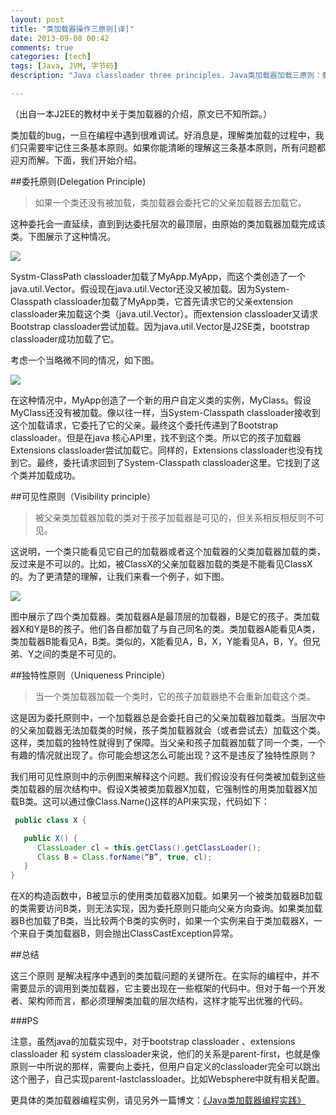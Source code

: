 ```yaml
---
layout: post
title: "类加载器操作三原则[译]"
date: 2013-09-08 00:42
comments: true
categories: [tech]
tags: [Java, JVM, 字节码]
description: "Java classloader three principles. Java类加载器加载三原则：委托原则；可见性原则；独特性原则"

---
```


（出自一本J2EE的教材中关于类加载器的介绍，原文已不知所踪。）

类加载的bug，一旦在编程中遇到很难调试。好消息是，理解类加载的过程中，我们只需要牢记住三条基本原则。如果你能清晰的理解这三条基本原则，所有问题都迎刃而解。下面，我们开始介绍。


##委托原则(Delegation Principle)

> 如果一个类还没有被加载，类加载器会委托它的父亲加载器去加载它。



这种委托会一直延续，直到到达委托层次的最顶层，由原始的类加载器加载完成该类。下图展示了这种情况。

![](https://dl.dropboxusercontent.com/u/64021093/Java%20Classloader/classloader1.gif)

Systm-ClassPath classloader加载了MyApp.MyApp，而这个类创造了一个java.util.Vector。假设现在java.util.Vector还没又被加载。因为System-Classpath classloader加载了MyApp类，它首先请求它的父亲extension classloader来加载这个类（java.util.Vector）。而extension classloader又请求Bootstrap classloader尝试加载。因为java.util.Vector是J2SE类，bootstrap classloader成功加载了它。

<!--more-->
考虑一个当略微不同的情况，如下图。

![](https://dl.dropboxusercontent.com/u/64021093/Java%20Classloader/classloader2.gif)

在这种情况中，MyApp创造了一个新的用户自定义类的实例，MyClass。假设MyClass还没有被加载。像以往一样，当System-Classpath classloader接收到这个加载请求，它委托了它的父亲。最终这个委托传递到了Bootstrap classloader。但是在java 核心API里，找不到这个类。所以它的孩子加载器Extensions classloader尝试加载它。同样的，Extensions classloader也没有找到它。最终，委托请求回到了System-Classpath classloader这里。它找到了这个类并加载成功。


##可见性原则（Visibility principle）

> 被父亲类加载器加载的类对于孩子加载器是可见的，但关系相反相反则不可见。

这说明，一个类只能看见它自己的加载器或者这个加载器的父类加载器加载的类，反过来是不可以的。比如，被ClassX的父亲加载器加载的类是不能看见ClassX的。为了更清楚的理解，让我们来看一个例子，如下图。

![](https://dl.dropboxusercontent.com/u/64021093/Java%20Classloader/classloader3.gif)

图中展示了四个类加载器。类加载器A是最顶层的加载器，B是它的孩子。类加载器X和Y是B的孩子。他们各自都加载了与自己同名的类。类加载器A能看见A类，类加载器B能看见A，B类。类似的，X能看见A，B，X，Y能看见A，B，Y。但兄弟、Y之间的类是不可见的。

##独特性原则（Uniqueness Principle）

> 当一个类加载器加载一个类时，它的孩子加载器绝不会重新加载这个类。

这是因为委托原则中，一个加载器总是会委托自己的父亲加载器加载类。当层次中的父亲加载器无法加载类的时候，孩子类加载器就会（或者尝试去）加载这个类。这样，类加载的独特性就得到了保障。当父亲和孩子加载器加载了同一个类，一个有趣的情况就出现了。你可能会想这怎么可能出现？这不是违反了独特性原则？

我们用可见性原则中的示例图来解释这个问题。我们假设没有任何类被加载到这些类加载器的层次结构中。假设X类被类加载器X加载，它强制性的用类加载器X加载B类。这可以通过像Class.Name()这样的API来实现，代码如下：

```java
 public class X {

   public X() {
      ClassLoader cl = this.getClass().getClassLoader();
      Class B = Class.forName(“B”, true, cl);
   }
}

```

在X的构造函数中，B被显示的使用类加载器X加载。如果另一个被类加载器B加载的类需要访问B类，则无法实现，因为委托原则只能向父亲方向查询。如果类加载器B也加载了B类，当比较两个B类的实例时，如果一个实例来自于类加载器X，一个来自于类加载器B，则会抛出ClassCastException异常。

##总结

这三个原则 是解决程序中遇到的类加载问题的关键所在。在实际的编程中，并不需要显示的调用到类加载器，它主要出现在一些框架的代码中。但对于每一个开发者、架构师而言，都必须理解类加载的层次结构，这样才能写出优雅的代码。


###PS

注意，虽然java的加载实现中，对于bootstrap classloader 、extensions classloader 和 system classloader来说，他们的关系是parent-first，也就是像原则一中所说的那样，需要向上委托，但用户自定义的classloader完全可以跳出这个圈子，自己实现parent-lastclassloader。比如Websphere中就有相关配置。

更具体的类加载器编程实例，请见另外一篇博文：[《Java类加载器编程实践》](http://biaobiaoqi.me/blog/2013/09/08/java-class-loader-in-practice/)
